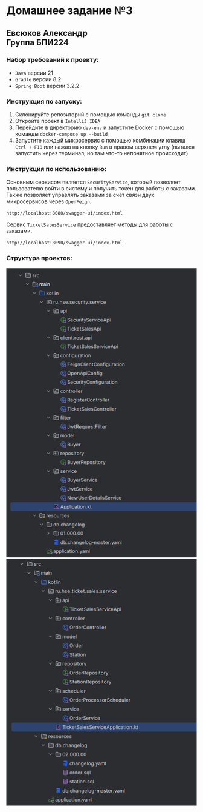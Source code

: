 # Домашнее задание №3

## Евсюков Александр </br> Группа БПИ224

### Набор требований к проекту:

* `Java` версии 21
* `Gradle` версии 8.2
* `Spring Boot` версии 3.2.2

### Инструкция по запуску:

1. Склонируйте репозиторий с помощью команды `git clone`
2. Откройте проект в `IntelliJ IDEA`
3. Перейдите в директорию `dev-env` и запустите Docker с помощью команды `docker-compose up --build `
4. Запустите каждый микросервис с помощью комбинации клавиш `Ctrl + F10` или нажав на кнопку `Run` в правом верхнем углу
   (пытался запустить через терминал, но там что-то непонятное происходит)

### Инструкция по использованию:
Основным сервисом является `SecurityService`, который позволяет пользователю войти в систему и получить токен для работы с заказами. Также позволяет
управлять заказами за счет связи двух микросервисов через `OpenFeign`.
```
http://localhost:8080/swagger-ui/index.html
```

Сервис `TicketSalesService` предоставляет методы для работы с заказами.
```
http://localhost:8090/swagger-ui/index.html
```

### Структура проектов:
![img_2.png](screenshots/img_2.png) ![img.png](screenshots/img.png)

